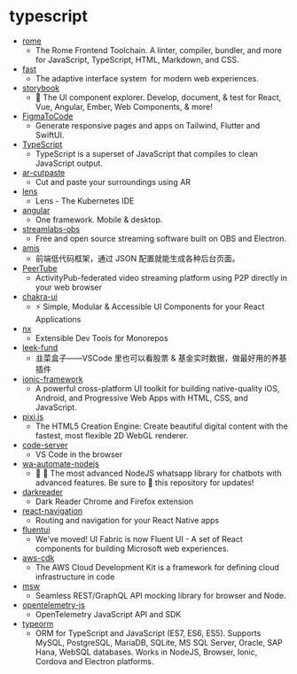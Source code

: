 # typescript
- [rome](https://github.com/romefrontend/rome)
  - The Rome Frontend Toolchain. A linter, compiler, bundler, and more for JavaScript, TypeScript, HTML, Markdown, and CSS.
- [fast](https://github.com/microsoft/fast)
  - The adaptive interface system  for modern web experiences.
- [storybook](https://github.com/storybookjs/storybook)
  - 📓 The UI component explorer. Develop, document, & test for React, Vue, Angular, Ember, Web Components, & more!
- [FigmaToCode](https://github.com/bernaferrari/FigmaToCode)
  - Generate responsive pages and apps on Tailwind, Flutter and SwiftUI.
- [TypeScript](https://github.com/microsoft/TypeScript)
  - TypeScript is a superset of JavaScript that compiles to clean JavaScript output.
- [ar-cutpaste](https://github.com/cyrildiagne/ar-cutpaste)
  - Cut and paste your surroundings using AR
- [lens](https://github.com/lensapp/lens)
  - Lens - The Kubernetes IDE
- [angular](https://github.com/angular/angular)
  - One framework. Mobile & desktop.
- [streamlabs-obs](https://github.com/stream-labs/streamlabs-obs)
  - Free and open source streaming software built on OBS and Electron.
- [amis](https://github.com/baidu/amis)
  - 前端低代码框架，通过 JSON 配置就能生成各种后台页面。
- [PeerTube](https://github.com/Chocobozzz/PeerTube)
  - ActivityPub-federated video streaming platform using P2P directly in your web browser
- [chakra-ui](https://github.com/chakra-ui/chakra-ui)
  - ⚡️ Simple, Modular & Accessible UI Components for your React Applications
- [nx](https://github.com/nrwl/nx)
  - Extensible Dev Tools for Monorepos
- [leek-fund](https://github.com/giscafer/leek-fund)
  - 韭菜盒子——VSCode 里也可以看股票 & 基金实时数据，做最好用的养基插件
- [ionic-framework](https://github.com/ionic-team/ionic-framework)
  - A powerful cross-platform UI toolkit for building native-quality iOS, Android, and Progressive Web Apps with HTML, CSS, and JavaScript.
- [pixi.js](https://github.com/pixijs/pixi.js)
  - The HTML5 Creation Engine: Create beautiful digital content with the fastest, most flexible 2D WebGL renderer.
- [code-server](https://github.com/cdr/code-server)
  - VS Code in the browser
- [wa-automate-nodejs](https://github.com/open-wa/wa-automate-nodejs)
  - 💬 🤖 The most advanced NodeJS whatsapp library for chatbots with advanced features. Be sure to 🌟 this repository for updates!
- [darkreader](https://github.com/darkreader/darkreader)
  - Dark Reader Chrome and Firefox extension
- [react-navigation](https://github.com/react-navigation/react-navigation)
  - Routing and navigation for your React Native apps
- [fluentui](https://github.com/microsoft/fluentui)
  - We've moved! UI Fabric is now Fluent UI - A set of React components for building Microsoft web experiences.
- [aws-cdk](https://github.com/aws/aws-cdk)
  - The AWS Cloud Development Kit is a framework for defining cloud infrastructure in code
- [msw](https://github.com/mswjs/msw)
  - Seamless REST/GraphQL API mocking library for browser and Node.
- [opentelemetry-js](https://github.com/open-telemetry/opentelemetry-js)
  - OpenTelemetry JavaScript API and SDK
- [typeorm](https://github.com/typeorm/typeorm)
  - ORM for TypeScript and JavaScript (ES7, ES6, ES5). Supports MySQL, PostgreSQL, MariaDB, SQLite, MS SQL Server, Oracle, SAP Hana, WebSQL databases. Works in NodeJS, Browser, Ionic, Cordova and Electron platforms.
